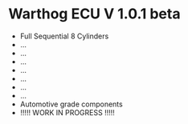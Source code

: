 # Warthog ECU V 1.0.1 beta

- Full Sequential 8 Cylinders 
- ...
- ...
- ...
- ...
- ...
- ...
- ...
- Automotive grade components
- !!!!! WORK IN PROGRESS !!!!!
